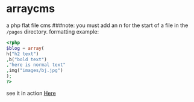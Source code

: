 # arraycms
a php flat file cms 
###note: you must add an n for the start of a file in the `/pages` directory.
formatting example:
```php
<?php
$blog = array(
h("h2 text")
,b("bold text")
,"here is normal text"
,img("images/bj.jpg")
); 
?>
```
see it in action <a href="http://x35gaminghub.rf.gd">Here</a>
